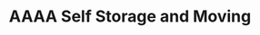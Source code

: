 ---
title: "AAAA Self Storage and Moving"
url: /suffolk/aaaa-self-storage-and-moving/
shop: Mieten
---